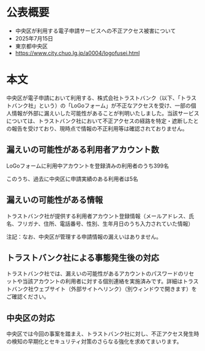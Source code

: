 # 公表概要
- 中央区が利用する電子申請サービスへの不正アクセス被害について
- 2025年7月15日
- 東京都中央区
- https://www.city.chuo.lg.jp/a0004/logofusei.html

# 本文
中央区が電子申請において利用する、株式会社トラストバンク（以下、「トラストバンク社」という）の「LoGoフォーム」が不正なアクセスを受け、一部の個人情報が外部に漏えいした可能性があることが判明いたしました。当該サービスについては、トラストバンク社において不正アクセスの経路を特定・遮断したとの報告を受けており、現時点で情報の不正利用等は確認されておりません。

## 漏えいの可能性がある利用者アカウント数
LoGoフォームに利用中アカウントを登録済みの利用者のうち399名

このうち、過去に中央区に申請実績のある利用者は5名

## 漏えいの可能性がある情報
トラストバンク社が提供する利用者アカウント登録情報（メールアドレス、氏名、フリガナ、住所、電話番号、性別、生年月日のうち入力されていた情報）

注記：なお、中央区が管理する申請情報の漏えいはありません。

## トラストバンク社による事態発生後の対応
トラストバンク社では、漏えいの可能性があるアカウントのパスワードのリセットや当該アカウントの利用者に対する個別連絡を実施済みです。詳細はトラストバンク社ウェブサイト（外部サイトへリンク）（別ウィンドウで開きます）をご確認ください。

## 中央区の対応
中央区では今回の事案を踏まえ、トラストバンク社に対し、不正アクセス発生時の検知の早期化とセキュリティ対策のさらなる強化を求めてまいります。
